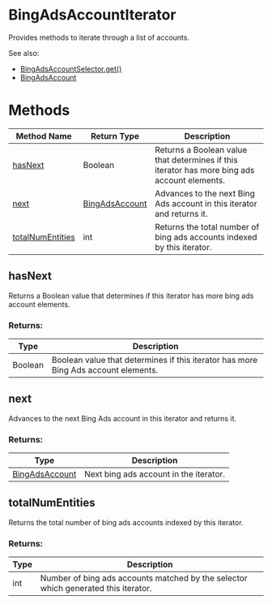 # BingAdsAccountIterator
Provides methods to iterate through a list of accounts.

See also:
- [BingAdsAccountSelector.get()](./BingAdsAccountSelector#get)
- [BingAdsAccount](./BingAdsAccount)

# Methods
|Method Name|Return Type|Description|
|-|-|-
[hasNext](#hasnext)|Boolean|Returns a Boolean value that determines if this iterator has more bing ads account elements.
[next](#next)|[BingAdsAccount](./BingAdsAccount)|Advances to the next Bing Ads account in this iterator and returns it.
[totalNumEntities](#totalnumentities)|int|Returns the total number of bing ads accounts indexed by this iterator.

## <a name="hasnext"></a>hasNext
Returns a Boolean value that determines if this iterator has more bing ads account elements.

### Returns:
|Type|Description|
|-|-
Boolean|Boolean value that determines if this iterator has more Bing Ads account elements.

## <a name="next"></a>next
Advances to the next Bing Ads account in this iterator and returns it.

### Returns:
|Type|Description|
|-|-
[BingAdsAccount](./BingAdsAccount)|Next bing ads account in the iterator.

## <a name="totalnumentities"></a>totalNumEntities
Returns the total number of bing ads accounts indexed by this iterator. 

### Returns:
|Type|Description|
|-|-
int|Number of bing ads accounts matched by the selector which generated this iterator.

